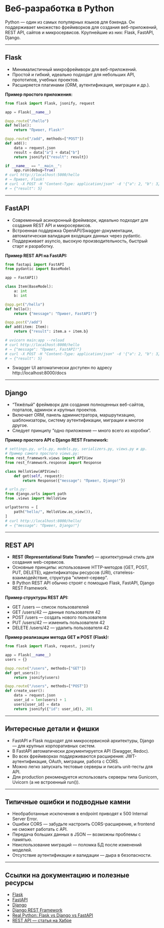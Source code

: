 # Веб-разработка в Python

Python — один из самых популярных языков для бэкенда. Он поддерживает множество фреймворков для создания веб-приложений, REST API, сайтов и микросервисов. Крупнейшие из них: Flask, FastAPI, Django.

---

## Flask

- Минималистичный микрофреймворк для веб-приложений.
- Простой и гибкий, идеально подходит для небольших API, прототипов, учебных проектов.
- Расширяется плагинами (ORM, аутентификация, миграции и др.).

**Пример простого приложения:**

```python
from flask import Flask, jsonify, request

app = Flask(__name__)

@app.route("/hello")
def hello():
    return "Привет, Flask!"

@app.route("/add", methods=["POST"])
def add():
    data = request.json
    result = data["a"] + data["b"]
    return jsonify({"result": result})

if __name__ == "__main__":
    app.run(debug=True)
# curl http://localhost:5000/hello
# → Привет, Flask!
# curl -X POST -H "Content-Type: application/json" -d '{"a": 2, "b": 3}' http://localhost:5000/add
# → {"result": 5}
```

---

## FastAPI

- Современный асинхронный фреймворк, идеально подходит для создания REST API и микросервисов.
- Встроенная поддержка OpenAPI/Swagger-документации, автоматическая валидация входящих данных через pydantic.
- Поддерживает asyncio, высокую производительность, быстрый старт и разработку.

**Пример REST API на FastAPI:**

```python
from fastapi import FastAPI
from pydantic import BaseModel

app = FastAPI()

class Item(BaseModel):
    a: int
    b: int

@app.get("/hello")
def hello():
    return {"message": "Привет, FastAPI!"}

@app.post("/add")
def add(item: Item):
    return {"result": item.a + item.b}

# uvicorn main:app --reload
# curl http://localhost:8000/hello
# → {"message": "Привет, FastAPI!"}
# curl -X POST -H "Content-Type: application/json" -d '{"a": 2, "b": 3}' http://localhost:8000/add
# → {"result": 5}
```

- Swagger UI автоматически доступен по адресу http://localhost:8000/docs

---

## Django

- “Тяжёлый” фреймворк для создания полноценных веб-сайтов, порталов, админок и крупных проектов.
- Включает ORM, панель администратора, маршрутизацию, шаблонизаторы, систему аутентификации, миграции и многое другое.
- Следует принципу “одно приложение — много всего из коробки”.

**Пример простого API с Django REST Framework:**

```python
# settings.py, urls.py, models.py, serializers.py, views.py и др.
# Пример самого простого views.py:
from rest_framework.views import APIView
from rest_framework.response import Response

class HelloView(APIView):
    def get(self, request):
        return Response({"message": "Привет, Django!"})

# urls.py:
from django.urls import path
from .views import HelloView

urlpatterns = [
    path("hello/", HelloView.as_view()),
]
# curl http://localhost:8000/hello/
# → {"message": "Привет, Django!"}
```

---

## REST API

- **REST (Representational State Transfer)** — архитектурный стиль для создания web-сервисов.
- Основные принципы: использование HTTP-методов (GET, POST, PUT, DELETE), идентификаторы ресурсов (URI), статeless-взаимодействие, структура "клиент-сервер".
- В Python REST API обычно строят с помощью Flask, FastAPI, Django REST Framework.

**Пример структуры REST API:**

- GET /users — список пользователей
- GET /users/42 — данные пользователя 42
- POST /users — создать нового пользователя
- PUT /users/42 — изменить пользователя 42
- DELETE /users/42 — удалить пользователя 42

**Пример реализации метода GET и POST (Flask):**

```python
from flask import Flask, request, jsonify

app = Flask(__name__)
users = {}

@app.route("/users", methods=["GET"])
def get_users():
    return jsonify(users)

@app.route("/users", methods=["POST"])
def create_user():
    data = request.json
    user_id = len(users) + 1
    users[user_id] = data
    return jsonify({"id": user_id}), 201
```

---

## Интересные детали и фишки

- FastAPI и Flask подходят для микросервисной архитектуры, Django — для крупных корпоративных систем.
- В FastAPI автоматически документируется API (Swagger, Redoc).
- Во всех фреймворках поддерживаются расширения: JWT-аутентификация, OAuth, миграции, работа с CORS.
- Можно легко запускать тестовые серверы и писать unit-тесты для API.
- Для production рекомендуется использовать серверы типа Gunicorn, Uvicorn (а не встроенный run()).

---

## Типичные ошибки и подводные камни

- Необработанные исключения в endpoint приводят к 500 Internal Server Error.
- Ошибки CORS — забудьте настроить CORS-расширение, и frontend не сможет работать с API.
- Передача больших данных в JSON — возможны проблемы с памятью.
- Неиспользование миграций — поломка БД после изменений моделей.
- Отсутствие аутентификации и валидации — дыра в безопасности.

---

## Ссылки на документацию и полезные ресурсы

- [Flask](https://flask.palletsprojects.com/)
- [FastAPI](https://fastapi.tiangolo.com/)
- [Django](https://www.djangoproject.com/)
- [Django REST Framework](https://www.django-rest-framework.org/)
- [Real Python: Flask vs Django vs FastAPI](https://realpython.com/flask-vs-fastapi-vs-django/)
- [REST API — статья на Хабре](https://habr.com/ru/post/483202/)
